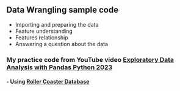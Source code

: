 ## Data Wrangling sample code
* Importing and preparing the data
* Feature understanding
* Features relationship
* Answering a question about the data

### My practice code from YouTube video [Exploratory Data Analysis with Pandas Python 2023](https://www.youtube.com/watch?v=xi0vhXFPegw&t=2035s&ab_channel=RobMulla)

#### - Using [Roller Coaster Database](https://www.kaggle.com/datasets/robikscube/rollercoaster-database)
